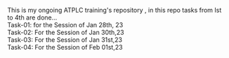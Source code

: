 

This is my ongoing ATPLC training's repository , in this repo tasks from Ist to 4th are done...
<br> 
Task-01: for the Session of Jan 28th, 23 <br> 
Task-02: For the Session of Jan 30th,23 <br>
Task-03: For the Session of Jan 31st,23 <br>
Task-04: For the Session of Feb 01st,23 <br> 


